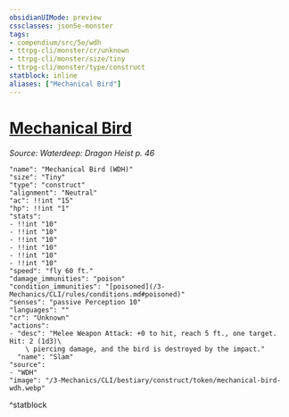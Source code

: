 ```yaml
---
obsidianUIMode: preview
cssclasses: json5e-monster
tags:
- compendium/src/5e/wdh
- ttrpg-cli/monster/cr/unknown
- ttrpg-cli/monster/size/tiny
- ttrpg-cli/monster/type/construct
statblock: inline
aliases: ["Mechanical Bird"]
---
```

# [Mechanical Bird](3-Mechanics\CLI\bestiary\construct/mechanical-bird-wdh.md)
*Source: Waterdeep: Dragon Heist p. 46*  

```statblock
"name": "Mechanical Bird (WDH)"
"size": "Tiny"
"type": "construct"
"alignment": "Neutral"
"ac": !!int "15"
"hp": !!int "1"
"stats":
- !!int "10"
- !!int "10"
- !!int "10"
- !!int "10"
- !!int "10"
- !!int "10"
"speed": "fly 60 ft."
"damage_immunities": "poison"
"condition_immunities": "[poisoned](/3-Mechanics/CLI/rules/conditions.md#poisoned)"
"senses": "passive Perception 10"
"languages": ""
"cr": "Unknown"
"actions":
- "desc": "Melee Weapon Attack: +0 to hit, reach 5 ft., one target. Hit: 2 (1d3)\
    \ piercing damage, and the bird is destroyed by the impact."
  "name": "Slam"
"source":
- "WDH"
"image": "/3-Mechanics/CLI/bestiary/construct/token/mechanical-bird-wdh.webp"
```
^statblock